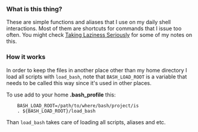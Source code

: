 ### What is this thing?

These are simple functions and aliases that I use on my daily shell
interactions. Most of them are shortcuts for commands that I issue too often.
You might check [Taking Laziness
Seriously](http://marcovaltas.com/2011/03/28/taking-laziness-seriously.html)
for some of my notes on this.

### How it works

In order to keep the files in another place other than my home directory I load
all scripts with `load_bash`, note that `BASH_LOAD_ROOT` is a variable that needs
to be called this way since it's used in other places.

To use add to your home __.bash_profile__ this:

		BASH_LOAD_ROOT=/path/to/where/bash/project/is
		. ${BASH_LOAD_ROOT}/load_bash

Than `load_bash` takes care of loading all scripts, aliases and etc.

